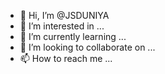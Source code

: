 - 👋 Hi, I’m @JSDUNIYA
- 👀 I’m interested in ...
- 🌱 I’m currently learning ...
- 💞️ I’m looking to collaborate on ...
- 📫 How to reach me ...

<!---
JSDUNIYA/JSDUNIYA is a ✨ special ✨ repository because its `README.md` (this file) appears on your GitHub profile.
You can click the Preview link to take a look at your changes.
--->
